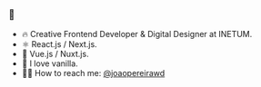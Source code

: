 ### 👋

- 🔥 Creative Frontend Developer & Digital Designer at INETUM.
- ⚛️ React.js / Next.js.
- 🌱 Vue.js / Nuxt.js.
- 🥠 I love vanilla.
- 👊🏼 How to reach me: [@joaopereirawd](https://twitter.com/joaopereirawd)



